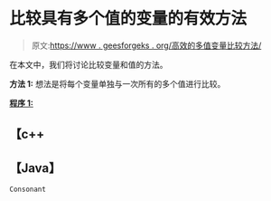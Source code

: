 # 比较具有多个值的变量的有效方法

> 原文:[https://www . geesforgeks . org/高效的多值变量比较方法/](https://www.geeksforgeeks.org/efficient-ways-to-compare-a-variable-with-multiple-values/)

在本文中，我们将讨论比较变量和值的方法。

**方法 1:** 想法是将每个变量单独与一次所有的多个值进行比较。

**<u>程序 1:</u>**

## 【c++

## 【Java】

```cpp
Consonant
```